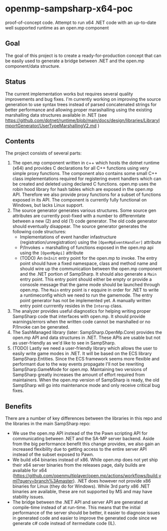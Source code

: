 # openmp-sampsharp-x64-poc
proof-of-concept code. Attempt to run x64 .NET code with an up-to-date well supported runtime as an open.mp component

Goal
----
The goal of this project is to create a ready-for-production concept that can be easily used to generate a bridge between .NET and the open.mp component/data structure.

Status
------
The current implementation works but requires several quality improvements and bug fixes. I'm currently working on improving the source generation to use syntax trees instead of parsed concatenated strings for better performance and allowing proper marashalling using the existing marshalling data structures available in .NET (see https://github.com/dotnet/runtime/blob/main/docs/design/libraries/LibraryImportGenerator/UserTypeMarshallingV2.md )

Contents
--------
The project consists of several parts:
1) The open.mp component written in c++ which hosts the dotnet runtime (x64) and provides C declarations for all C++ functions using very simple proxy functions. The component also contains some small C++ class implementations required for registering event handlers which can be created and deleted using declared C functions. open.mp uses the robin hood library for hash tables which are exposed in the open.mp API. Therefore we also provide proxy functions for a subset of functions exposed in its API. The component is currently fully functional on Windows, but lacks Linux support.
2) The source generator generates various structures. Some source gen attributes are currently post-fixed with a number to differenntate between a new (2) and old (1) code generator. The old code generator should eventually disappear. The source generator generates the following code structures:
   - Implementations of event handler infastructure (registration/unregistration) using the `[OpenMpEventHandler]` attribute
   - P/Invokes + marshalling of functions exposed in the open.mp api using the `[OpenMpApi]` attribute
   - (TODO) An `OnInit` entry point for the open.mp to invoke. The entry point should have a fixed namespace, class and method name and should wire up the communication between the open.mp component and the .NET portion of SampSharp. It should also generate a `Main` entry point. This entry point should either be empty or provide a consosle message that the game mode should be launched through open.mp. The `Main` entry point is r eqquire in order for .NET to write a runtimeconfig which we need to run the gamemode. The entry point generator has not be implemented yet. A manually written entry point currrently resides in the `Interop` class.
4) The analyzer provides useful diagnostics for helping writing proper SampSharp code that interfaces with open.mp. It should provide warnings/errors when the written code cannot be marshalled or no P/Invoke can be generated.
5) The SashManaged library (later: SampSharp.OpenMp.Core) provides the open.mp API and data structures in .NET. These APIs are usable but not as user-friendly as we'd like to see in SampSharp.
6) (TODO) Lastly we need a user-friendly library which allows the user to easily write game modes in .NET. It will be based on the ECS library SampSharp.Entities. Since the ECS framework seems more flexible and performant due to the way events propagate I'll not be rewriting SampSharp.GameMode for open.mp. Maintaining two versions of SampSharp greatly increases the amount of effort required from maintainers. When the open.mp version of SampSharp is ready, the old SampSharp will go into maintenance mode and only receive critical bug fixes.

Benefits
--------
There are a number of key differences between the libraries in this repo and the libraries in the main SampSharp repo:
- We use the open.mp API instead of the the Pawn scripting API for communicating between .NET and the SA-MP server backend. Aside from the big performance benefit this change provides, we also gain an increased flexibility due to getting access to the entire server API instead of the subset exposed to Pawn.
- We build x64 binaries instead of x86. While open.mp does not yet ship their x64 server binaries from the releases page, daily builds are available for x64 (https://github.com/openmultiplayer/open.mp/actions/workflows/build.yml?query=branch%3Amaster). .NET does however not provide x86 binaries for Linux (they do for Windows). While 3rd party x86 .NET binaries are available, these are not supported by MS and may have stability issues.
- The bridge between the .NET API and server API are generated at compile-time instead of at run-time. This means that the initial performance of the server should be better, it easier to diagnose issues in generated code and easier to improve the generated code since we generate c# code instead of itermediate code (IL).
